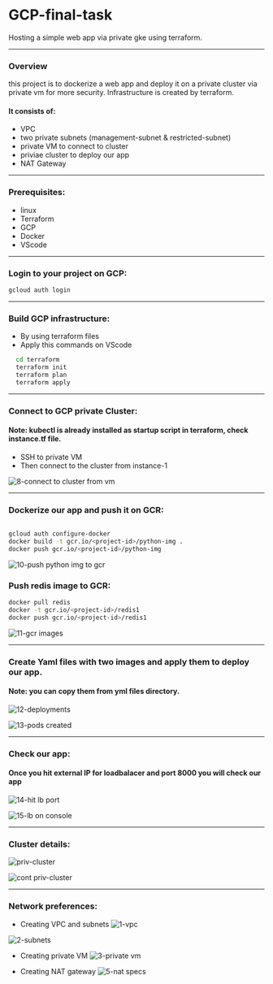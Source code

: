 # GCP-final-task
Hosting a simple web app via private gke using terraform. 
__________________________________________________________________________________________________________________________
### Overview 
this project is to dockerize a web app and deploy it on a private cluster via private vm for more security. Infrastructure is created by terraform.
#### It consists of:
- VPC
- two private subnets (management-subnet & restricted-subnet)
- private VM to connect to cluster
- priviae cluster to deploy our app
- NAT Gateway 
___________________________________________________________________________________________________________________________
### Prerequisites:
  - linux
  - Terraform 
  - GCP
  - Docker
  - VScode
 ___________________________________________________________________________________________________________________________
 ### Login to your project on GCP:
 ```bash 
 gcloud auth login
 ```
____________________________________________________________________________________________________________________________
### Build GCP infrastructure:
- By using terraform files 
- Apply this commands on VScode
```bash
  cd terraform
  terraform init
  terraform plan
  terraform apply
```
_____________________________________________________________________________________________________________________________
### Connect to GCP private Cluster:
#### Note: kubectl is already installed as startup script in terraform, check instance.tf file.
- SSH to private VM 
- Then connect to the cluster from instance-1

![8-connect to cluster from vm](https://user-images.githubusercontent.com/118521640/220220562-c792dd41-57cb-415b-8407-36ed4c0b13c2.png)
____________________________________________________________________________________________________________________________
### Dockerize our app and push it on GCR:

```bash

gcloud auth configure-docker
docker build -t gcr.io/<project-id>/python-img .
docker push gcr.io/<project-id>/python-img
```
![10-push python img to gcr](https://user-images.githubusercontent.com/118521640/220222427-f47513fc-ceb4-40b5-a512-9fe91c8d60df.png)


### Push redis image to GCR:
```bash
docker pull redis
docker -t gcr.io/<project-id>/redis1
docker push gcr.io/<project-id>/redis1
```
![11-gcr images](https://user-images.githubusercontent.com/118521640/220222543-daa89cc0-a8df-4b88-8e1f-b7296528f9c2.png)

_____________________________________________________________________________________________________________________________

### Create Yaml files with two images and apply them to deploy our app.
#### Note: you can copy them from yml files directory.
![12-deployments](https://user-images.githubusercontent.com/118521640/220224140-0c15015c-607f-43a1-b586-244349450404.png)

![13-pods created](https://user-images.githubusercontent.com/118521640/220224249-1d4935be-a1f5-46be-b362-a3c8dc0140ee.png)

______________________________________________________________________________________________________________________________

### Check our app:
#### Once you hit external IP for loadbalacer and port 8000 you will check our app 
![14-hit lb port](https://user-images.githubusercontent.com/118521640/220224722-cea45ea2-d9ae-4b7e-979b-356798facc4c.png)


![15-lb on console](https://user-images.githubusercontent.com/118521640/220224776-7fb5b9dc-aa80-4676-934d-8d0fff08cfba.png)

_______________________________________________________________________________________________________________________________
### Cluster details:
![priv-cluster](https://user-images.githubusercontent.com/118521640/220224877-a308c759-6e81-4f50-bf48-85c5e5476207.png)


![cont  priv-cluster](https://user-images.githubusercontent.com/118521640/220224895-1d6f6038-6a84-45ea-b76b-ebad022a03fa.png)

_______________________________________________________________________________________________________________________________
### Network preferences:
- Creating VPC and subnets
![1-vpc](https://user-images.githubusercontent.com/118521640/220225381-e03c7369-41af-4023-bcfa-7a11a3aa4a80.png)

![2-subnets](https://user-images.githubusercontent.com/118521640/220225475-d990ee50-0c82-417f-8f57-31d990c8a301.png)

- Creating private VM
 ![3-private vm](https://user-images.githubusercontent.com/118521640/220225599-10ca2c4e-dc8e-4631-8799-ca7c201f555f.png)
 
- Creating NAT gateway
![5-nat specs](https://user-images.githubusercontent.com/118521640/220225649-c864ce98-c815-4b77-b8ba-2cc925f719ee.png)


